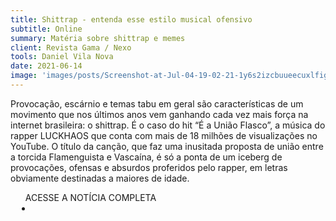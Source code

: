 ```yaml
---
title: Shittrap - entenda esse estilo musical ofensivo
subtitle: Online
summary: Matéria sobre shittrap e memes
client: Revista Gama / Nexo
tools: Daniel Vila Nova
date: 2021-06-14
image: 'images/posts/Screenshot-at-Jul-04-19-02-21-1y6s2izcbuueecuxlfig4fsct0f7b8uxgsj1eatlv144.png'
---
```


Provocação, escárnio e temas tabu em geral são características de um movimento que nos últimos anos vem ganhando cada vez mais força na internet brasileira: o shittrap. É o caso do hit “É a União Flasco”, a música do rapper LUCKHAOS que conta com mais de 18 milhões de visualizações no YouTube. O título da canção, que faz uma inusitada proposta de união entre a torcida Flamenguista e Vascaína, é só a ponta de um iceberg de provocações, ofensas e absurdos proferidos pelo rapper, em letras obviamente destinadas a maiores de idade.

<div class="post__share"><ul class="share__list list-reset">ACESSE A NOTÍCIA COMPLETA<li class="share__item" style="margin-left: 10px"><a class="share__link share__facebook" style="background: #fa5657" href="https://gamarevista.uol.com.br/cultura/shittrap-entenda-esse-estilo-musical-ofensivo/ 
onclick=window.open(this.href, 'pop-up', 'left=20,top=20,width=500,height=500,toolbar=1,resizable=0'); return false;" title="Link" rel="nofollow"><i class="fa-solid fa-link"></i></a></li></ul></div>
<!-- <div class="gallery-box"><div class="gallery"><img src="/clipping/images/example-1.jpg" loading="lazy" alt="Project"><img src="/clipping/images/example-2.jpg" loading="lazy" alt="Project"></div><em>Gallery / <a href="https://www.freepik.com/" target="_blank">Freepic</a></em></div> -->

